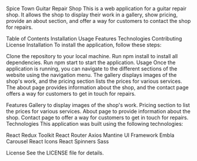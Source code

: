 Spice Town Guitar Repair Shop
This is a web application for a guitar repair shop. It allows the shop to display their work in a gallery, show pricing, provide an about section, and offer a way for customers to contact the shop for repairs.

Table of Contents
Installation
Usage
Features
Technologies
Contributing
License
Installation
To install the application, follow these steps:

Clone the repository to your local machine.
Run npm install to install all dependencies.
Run npm start to start the application.
Usage
Once the application is running, you can navigate to the different sections of the website using the navigation menu. The gallery displays images of the shop's work, and the pricing section lists the prices for various services. The about page provides information about the shop, and the contact page offers a way for customers to get in touch for repairs.

Features
Gallery to display images of the shop's work.
Pricing section to list the prices for various services.
About page to provide information about the shop.
Contact page to offer a way for customers to get in touch for repairs.
Technologies
This application was built using the following technologies:

React
Redux Toolkit
React Router
Axios
Mantine UI Framework
Embla Carousel
React Icons
React Spinners
Sass


License
See the LICENSE file for details.
